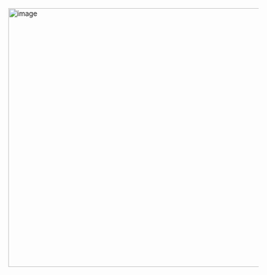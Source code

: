 <img width="521" alt="image" src="https://github.com/fbriandwi/Project-Euler/assets/87922540/48e6ba89-a29b-4b6d-b732-8279ff752802">
